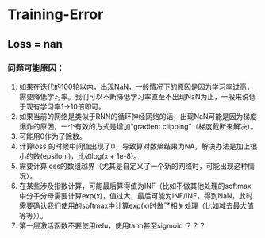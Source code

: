 # Training-Error

## Loss = nan

### 问题可能原因：

1. 如果在迭代的100轮以内，出现NaN，一般情况下的原因是因为学习率过高，需要降低学习率。我们可以不断降低学习率直至不出现NaN为止，一般来说低于现有学习率1→10倍即可。  
2. 如果当前的网络是类似于RNN的循环神经网络的话，出现NaN可能是因为梯度爆炸的原因，一个有效的方式是增加“gradient clipping”（梯度截断来解决）。  
3. 可能用0作为了除数。    
4. 计算loss 的时候中间值出现了0，导致算对数熵结果为NA，解决办法是加上很小的数(epsilon )，比如log(x + 1e-8)。   
5. 需要计算loss的数组越界（尤其是自定义了一个新的网络时，可能出现这种情况）。   
6. 在某些涉及指数计算，可能最后算得值为INF（比如不做其他处理的softmax中分子分母需要计算exp(x)，值过大，最后可能为INF/INF，得到NaN，此时需要确认我们使用的softmax中计算exp(x)时做了相关处理（比如减去最大值等等））。  
7. 第一层激活函数不要使用relu，使用tanh甚至sigmoid ？？？

